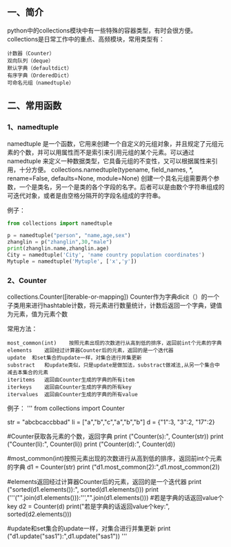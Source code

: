 ## 一、简介
python中的collections模块中有一些特殊的容器类型，有时会很方便。
collections是日常工作中的重点、高频模块，常用类型有：

    计数器（Counter）
    双向队列（deque）
    默认字典（defaultdict）
    有序字典（OrderedDict）
    可命名元组（namedtuple）
    
## 二、常用函数
### 1、namedtuple
namedtuple 是一个函数，它用来创建一个自定义的元组对象，并且规定了元组元素的个数，并可以用属性而不是索引来引用元组的某个元素。可以通过 namedtuple 来定义一种数据类型，它具备元组的不变性，又可以根据属性来引用，十分方便。
collections.namedtuple(typename, field_names, *, rename=False, defaults=None, module=None)
创建一个具名元组需要两个参数，一个是类名，另一个是类的各个字段的名字。后者可以是由数个字符串组成的可迭代对象，或者是由空格分隔开的字段名组成的字符串。

例子：
```python
from collections import namedtuple

p = namedtuple("person", "name,age,sex")
zhanglin = p("zhanglin",30,"male")
print(zhanglin.name,zhanglin.age)
City = namedtuple('City', 'name country population coordinates')
Mytuple = namedtuple('Mytuple', ['x','y'])
```

### 2、Counter
collections.Counter([iterable-or-mapping])
Counter作为字典dicit（）的一个子类用来进行hashtable计数，将元素进行数量统计，计数后返回一个字典，键值为元素，值为元素个数

常用方法：
    
    most_common(int)	按照元素出现的次数进行从高到低的排序，返回前int个元素的字典
    elements	返回经过计算器Counter后的元素，返回的是一个迭代器
    update	和set集合的update一样，对集合进行并集更新
    substract	和update类似，只是update是做加法，substract做减法,从另一个集合中减去本集合的元素
    iteritems	返回由Counter生成的字典的所有item
    iterkeys	返回由Counter生成的字典的所有key
    itervalues	返回由Counter生成的字典的所有value

例子：
'''
from collections import Counter

str = "abcbcaccbbad"
li = ["a","b","c","a","b","b"]
d = {"1":3, "3":2, "17":2}

#Counter获取各元素的个数，返回字典
print ("Counter(s):", Counter(str))
print ("Counter(li):", Counter(li))
print ("Counter(d):", Counter(d))

#most_common(int)按照元素出现的次数进行从高到低的排序，返回前int个元素的字典
d1 = Counter(str)
print ("d1.most_common(2):",d1.most_common(2))

#elements返回经过计算器Counter后的元素，返回的是一个迭代器
print ("sorted(d1.elements()):", sorted(d1.elements()))
print ('''("".join(d1.elements())):''',"".join(d1.elements()))
#若是字典的话返回value个key
d2 = Counter(d)
print("若是字典的话返回value个key:", sorted(d2.elements()))

#update和set集合的update一样，对集合进行并集更新
print ("d1.update("sas1"):",d1.update("sas1"))
'''
